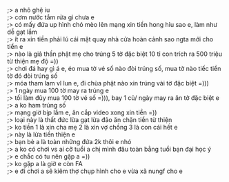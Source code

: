 ;> a nhô ghệ iu<br>
;> cơm nước tắm rửa gì chưa e<br>
;> có mấy đứa up hình chó mèo lên mạng xin tiền hong hỉu sao e, làm như dễ gạt lắm<br>
;> ít ra xin tiền phải lú cái mặt quay nhà cửa hoàn cảnh sao ngta mới cho tiền e<br>
;> nào là giả thần phật mẹ cho trúng 5 tờ đặc biệt 10 tỉ con trích ra 500 triệu từ thiện mẹ độ =))<br>
;> chơi đá hay gì á e, éo mua tờ vé số nào đòi trúng số, mua tờ nào tiếc tiền tờ đó đòi trúng số<br>
;> móa tham lam vl lun e, đi chùa phật nào xin trúng vài tờ đặc biệt =)))<br>
;> 1 ngày mua 100 tờ may ra trúng e<br>
;> tối làm đũy mua 100 tờ vé số =))), bay 1 củ/ ngày may ra ăn tờ đặc biệt e<br>
;> a ko ham trúng số<br>
;> mạng giờ bịp lắm e, ăn cắp video xong xin tiền =))<br>
;> loại này là thất đức lừa gạt lừa đảo ăn chặn tiền từ thiện<br>
;> ko tiền 1 là xin cha mẹ 2 là xin vợ chồng 3 là con cái hết e<br>
;> này là lừa tiền thiện e<br>
;> bạn bè a là toàn những đứa 2k thôi e nhó<br>
;> a ko có chơi vs ai cỡ tuổi a chị mình đâu toàn bằng tuổi bạn đại học ý<br>
;> e chắc có tu nên gặp a =))<br>
;> ko gặp a là giờ e còn FA<br>
;> e đi chơi a sẽ kiêm thợ chụp hình cho e vừa xã nungf cho e
